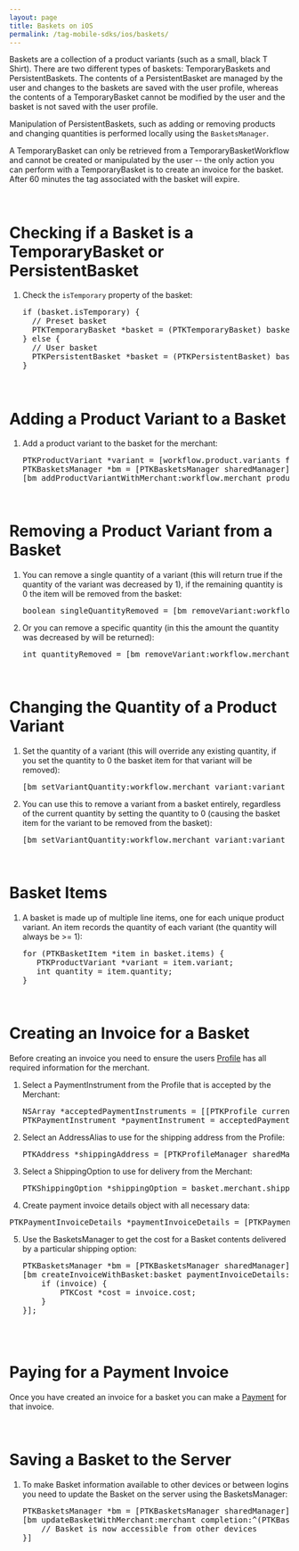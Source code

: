 ```yaml
---
layout: page
title: Baskets on iOS
permalink: /tag-mobile-sdks/ios/baskets/
---
```


Baskets are a collection of a product variants (such as a small, black T Shirt). There are two different types of baskets: TemporaryBaskets and PersistentBaskets. The contents of a PersistentBasket are managed by the user and changes to the baskets are saved with the user profile, whereas the contents of a TemporaryBasket cannot be modified by the user and the basket is not saved with the user profile.

Manipulation of PersistentBaskets, such as adding or removing products and changing quantities is performed locally using the `BasketsManager`.

A TemporaryBasket can only be retrieved from a TemporaryBasketWorkflow and cannot be created or manipulated by the user -- the only action you can perform with a TemporaryBasket is to create an invoice for the basket. After 60 minutes the tag associated with the basket will expire.

<br />

# Checking if a Basket is a TemporaryBasket or PersistentBasket

1. Check the `isTemporary` property of the basket:

    <pre>if (basket.isTemporary) {
     // Preset basket
     PTKTemporaryBasket *basket = (PTKTemporaryBasket) basket;
   } else {
     // User basket
     PTKPersistentBasket *basket = (PTKPersistentBasket) basket;
   }</pre>

<br />

# Adding a Product Variant to a Basket

1. Add a product variant to the basket for the merchant:

    <pre>PTKProductVariant *variant = [workflow.product.variants firstObject];
   PTKBasketsManager *bm = [PTKBasketsManager sharedManager];
   [bm addProductVariantWithMerchant:workflow.merchant productVariant:variant];</pre>

<br />

# Removing a Product Variant from a Basket

1. You can remove a single quantity of a variant (this will return true if the quantity of the variant was decreased by 1), if the remaining quantity is 0 the item will be removed from the basket:

    <pre>boolean singleQuantityRemoved = [bm removeVariant:workflow.merchant variant:variant];</pre>

2. Or you can remove a specific quantity (in this the amount the quantity was decreased by will be returned):

    <pre>int quantityRemoved = [bm removeVariant:workflow.merchant, variant:variant quantity: 2];</pre>

<br />

# Changing the Quantity of a Product Variant

1. Set the quantity of a variant (this will override any existing quantity, if you set the quantity to 0 the basket item for that variant will be removed):

    <pre>[bm setVariantQuantity:workflow.merchant variant:variant quantity:3];</pre>

2. You can use this to remove a variant from a basket entirely, regardless of the current quantity by setting the quantity to 0 (causing the basket item for the variant to be removed from the basket):

    <pre>[bm setVariantQuantity:workflow.merchant variant:variant quantity:0];</pre>

<br />

# Basket Items

1. A basket is made up of multiple line items, one for each unique product variant. An item records the quantity of each variant (the quantity will always be >= 1):

    <pre>for (PTKBasketItem *item in basket.items) {
      PTKProductVariant *variant = item.variant;
      int quantity = item.quantity;
   }</pre>

<br />

# Creating an Invoice for a Basket

Before creating an invoice you need to ensure the users [Profile]({{site.baseurl}}/tag-mobile-sdks/ios/profile/) has all required information for the merchant.

1. Select a PaymentInstrument from the Profile that is accepted by the Merchant:

    <pre>NSArray *acceptedPaymentInstruments = [[PTKProfile currentProfile] acceptedPaymentInstrumentsForMerchant:merchant];
   PTKPaymentInstrument *paymentInstrument = acceptedPaymentInstruments[0];</pre>

2. Select an AddressAlias to use for the shipping address from the Profile:

    <pre>PTKAddress *shippingAddress = [PTKProfileManager sharedManager].currentProfile.addresses[0];</pre>

3. Select a ShippingOption to use for delivery from the Merchant:

    <pre>PTKShippingOption *shippingOption = basket.merchant.shippingOptions[0];</pre>

4. Create payment invoice details object with all necessary data:

<pre>PTKPaymentInvoiceDetails *paymentInvoiceDetails = [PTKPaymentInvoiceDetails aymentInvoiceDetailsWithPaymentInstrument:paymentInstrument shippingAddress:shippingAddress shippingOption:shippingOption]</pre>

5. Use the BasketsManager to get the cost for a Basket contents delivered by a particular shipping option:

    <pre>PTKBasketsManager *bm = [PTKBasketsManager sharedManager];
   [bm createInvoiceWithBasket:basket paymentInvoiceDetails:paymentInvoiceDetails completion:^(PTKPaymentInvoice *invoice, NSError *error) {
       if (invoice) {
           PTKCost *cost = invoice.cost;
       }
   }];

<br />

# Paying for a Payment Invoice

Once you have created an invoice for a basket you can make a [Payment]({{site.baseurl}}/tag-mobile-sdks/ios/payments/) for that invoice.

<br />

# Saving a Basket to the Server

1. To make Basket information available to other devices or between logins you need to update the Basket on the server using the BasketsManager:

    <pre>PTKBasketsManager *bm = [PTKBasketsManager sharedManager];
   [bm updateBasketWithMerchant:merchant completion:^(PTKBasket *basket, NSError *error) {
       // Basket is now accessible from other devices
   }]</pre>
